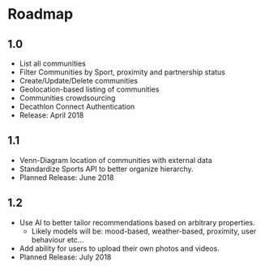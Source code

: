 # Roadmap

## 1.0
  * List all communities
  * Filter Communities by Sport, proximity and partnership status
  * Create/Update/Delete communities
  * Geolocation-based listing of communities
  * Communities crowdsourcing
  * Decathlon Connect Authentication
  * Release: April 2018


## 1.1
  * Venn-Diagram location of communities with external data
  * Standardize Sports API to better organize hierarchy.
  * Planned Release: June 2018

## 1.2
  * Use AI to better tailor recommendations based on arbitrary properties.
      * Likely models will be: mood-based, weather-based, proximity, user
          behaviour etc...
  * Add ability for users to upload their own photos and videos.
  * Planned Release: July 2018
